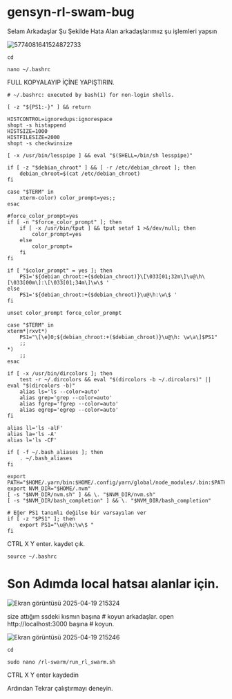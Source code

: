 # gensyn-rl-swam-bug

Selam Arkadaşlar Şu Şekilde Hata Alan arkadaşlarımıız şu işlemleri yapsın

![5774081641524872733](https://github.com/user-attachments/assets/ad3b2607-f1df-4659-98e1-38e058ebbee4)

```
cd
```

```
nano ~/.bashrc
```

FULL KOPYALAYIP İÇİNE YAPIŞTIRIN.

```
# ~/.bashrc: executed by bash(1) for non-login shells.

[ -z "${PS1:-}" ] && return

HISTCONTROL=ignoredups:ignorespace
shopt -s histappend
HISTSIZE=1000
HISTFILESIZE=2000
shopt -s checkwinsize

[ -x /usr/bin/lesspipe ] && eval "$(SHELL=/bin/sh lesspipe)"

if [ -z "$debian_chroot" ] && [ -r /etc/debian_chroot ]; then
    debian_chroot=$(cat /etc/debian_chroot)
fi

case "$TERM" in
    xterm-color) color_prompt=yes;;
esac

#force_color_prompt=yes
if [ -n "$force_color_prompt" ]; then
    if [ -x /usr/bin/tput ] && tput setaf 1 >&/dev/null; then
        color_prompt=yes
    else
        color_prompt=
    fi
fi

if [ "$color_prompt" = yes ]; then
    PS1='${debian_chroot:+($debian_chroot)}\[\033[01;32m\]\u@\h\[\033[00m\]:\[\033[01;34m\]\w\$ '
else
    PS1='${debian_chroot:+($debian_chroot)}\u@\h:\w\$ '
fi

unset color_prompt force_color_prompt

case "$TERM" in
xterm*|rxvt*)
    PS1="\[\e]0;${debian_chroot:+($debian_chroot)}\u@\h: \w\a\]$PS1"
    ;;
*)
    ;;
esac

if [ -x /usr/bin/dircolors ]; then
    test -r ~/.dircolors && eval "$(dircolors -b ~/.dircolors)" || eval "$(dircolors -b)"
    alias ls='ls --color=auto'
    alias grep='grep --color=auto'
    alias fgrep='fgrep --color=auto'
    alias egrep='egrep --color=auto'
fi

alias ll='ls -alF'
alias la='ls -A'
alias l='ls -CF'

if [ -f ~/.bash_aliases ]; then
    . ~/.bash_aliases
fi

export PATH="$HOME/.yarn/bin:$HOME/.config/yarn/global/node_modules/.bin:$PATH"
export NVM_DIR="$HOME/.nvm"
[ -s "$NVM_DIR/nvm.sh" ] && \. "$NVM_DIR/nvm.sh"
[ -s "$NVM_DIR/bash_completion" ] && \. "$NVM_DIR/bash_completion"

# Eğer PS1 tanımlı değilse bir varsayılan ver
if [ -z "$PS1" ]; then
    export PS1="\u@\h:\w\$ "
fi
```

CTRL X Y enter. kaydet çık.




```
source ~/.bashrc
```


# Son Adımda local hatsaı alanlar için.


![Ekran görüntüsü 2025-04-19 215324](https://github.com/user-attachments/assets/d70656fa-48c7-42f9-b77a-716a454c3e8f)



size attığım ssdeki kısmın başına # koyun arkadaşlar.
open http://localhost:3000 başına # koyun.


![Ekran görüntüsü 2025-04-19 215246](https://github.com/user-attachments/assets/5bfa864d-cddb-49b1-80e0-c14c53107eb5)



```
cd
```


```
sudo nano /rl-swarm/run_rl_swarm.sh
```


CTRL X Y enter kaydedin



Ardından Tekrar çalıştırmayı deneyin.
